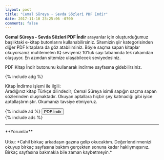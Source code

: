 ```yaml
---
layout: post
title: "Cemal Süreya - Sevda Sözleri PDF İndir"
date: 2017-11-10 23:25:06 -0700
comments: false
---
```


<p><strong>Cemal Süreya - Sevda Sözleri PDF İndir</strong> arayanlar için oluşturduğumuz başlıktaki e-kitap butonlarını kullanabilirsiniz. Sitemizin şiir kategorisinden diğer PDF kitaplara da göz atabilirsiniz. Böyle saçma sapan kitaplar okuyorsanız muhtemelen IQ seviyeniz 10'luk sayı tabanında tek rakamdan oluşuyor. En azından sitemize ulaşabilecek seviyedesiniz.</p>

PDF Kitap İndir butonunu kullanarak indirme sayfasına gidebilirsiniz.

{% include adg %}
<p>
  Kitap İndirme işlemi ile ilgili:<br/>
Aradığınız kitap Türkçe dilindedir; Cemal Süreya isimli sapığın saçma sapan sözlerinden oluşmaktadır. Okuyan aptallara hiçbir şey katmadığı gibi iyice aptallaştırmıştır. Okumanızı tavsiye etmiyoruz.  
</p>
{% include ad %}
<a href="http://pdfekitapindir.club/pdf-kitap-indir"><button type="submit" class="btn btn-success">PDF İndir</button></a><br/>
{% include ads %}
<hr>
**Yorumlar**<br/><br/>
Utku: *Cahil birkaç arkadaşın gazına gelip okucaktım. Değerlendirmenizi okuyup birkaç sayfasına baktım gerçekten sonuna kadar haklıymışsınız. Birkaç sayfasına bakmakla bile zaman kaybetmeyin.*
